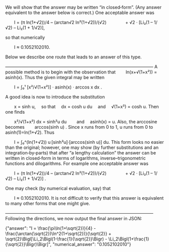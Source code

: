 We will show that the answer may be written “in closed‐form”. (Any answer equivalent to the answer below is correct.) One acceptable answer was

  I = (π ln(1+√2))/4 – (arctan√2 ln²(1+√2))/(√2)
    + √2 · [Li₂(1 – 1/√2) – Li₂(1 + 1/√2)],

so that numerically

  I ≈ 0.1052102010.

Below we describe one route that leads to an answer of this type.

–––––––––––––––––––––––––––––––––––––––––––––––––––––––––––––––––––
A possible method is to begin with the observation that
  ln(x+√(1+x²)) = asinh(x).
Thus the given integral may be written

  I = ∫₀¹ [x²/√(1+x²)] · asinh(x) · arccos x dx .

A good idea is now to introduce the substitution

  x = sinh u,  so that  dx = cosh u du  and  √(1+x²) = cosh u.
Then one finds

  x²/√(1+x²) dx = sinh²u du
  and  asinh(x) = u.
Also, the arccosine becomes
  arccos(sinh u) .
Since x runs from 0 to 1, u runs from 0 to asinh(1)=ln(1+√2). Thus

  I = ∫₀^(ln(1+√2)) u [sinh²u]·[arccos(sinh u)] du.
This form looks no easier than the original; however, one may show (by further substitutions and an integration‐by‐parts) that after “a lengthy calculation” the answer can be written in closed‐form in terms of logarithms, inverse–trigonometric functions and dilogarithms. For example one acceptable answer was

  I = (π ln(1+√2))/4 – (arctan√2 ln²(1+√2))/(√2)
    + √2 · [Li₂(1 – 1/√2) – Li₂(1 + 1/√2)] .

One may check (by numerical evaluation, say) that

  I ≈ 0.1052102010.
It is not difficult to verify that this answer is equivalent to many other forms that one might give.

–––––––––––––––––––––––––––––––––––––––––––––––––––––––––––––––––––
Following the directions, we now output the final answer in JSON:

{"answer": "I = \\frac{\\pi\\ln(1+\\sqrt{2})}{4} - \\frac{\\arctan(\\sqrt{2})\\ln^2(1+\\sqrt{2})}{\\sqrt{2}} + \\sqrt{2}\\Bigl[\\Li_2\\Bigl(1-\\frac{1}{\\sqrt{2}}\\Bigr) - \\Li_2\\Bigl(1+\\frac{1}{\\sqrt{2}}\\Bigr)\\Bigr]", "numerical_answer": "0.1052102010"}